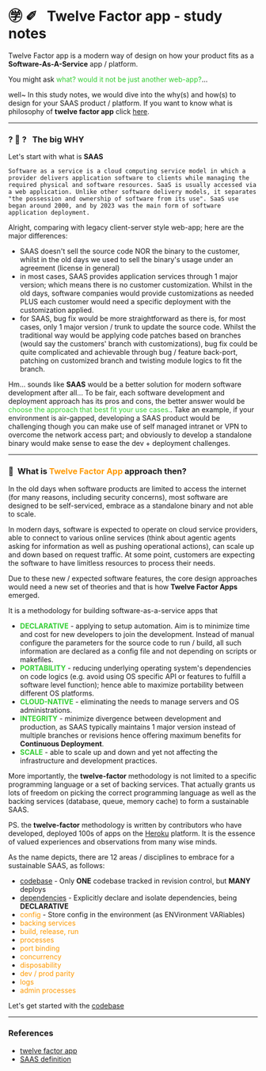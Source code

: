 # ㊫ ✐ &nbsp; Twelve Factor app - study notes

Twelve Factor app is a modern way of design on how your product fits as a __Software-As-A-Service__ app / platform. 

You might ask <span style='color: #32CD32;'>what? would it not be just another web-app?</span>... 

well~ In this study notes, we would dive into the why(s) and how(s) to design for your SAAS product / platform. If you want to know what is philosophy of __twelve factor app__ click [here](#what-is-twelve-factor-app-approach-then).

---

### ? 🧠 ? &nbsp; The big WHY

Let's start with what is __SAAS__

```text
Software as a service is a cloud computing service model in which a provider delivers application software to clients while managing the required physical and software resources. SaaS is usually accessed via a web application. Unlike other software delivery models, it separates "the possession and ownership of software from its use". SaaS use began around 2000, and by 2023 was the main form of software application deployment.
```

Alright, comparing with legacy client-server style web-app; here are the major differences:
- SAAS doesn't sell the source code NOR the binary to the customer, whilst in the old days we used to sell the binary's usage under an agreement (license in general)
- in most cases, SAAS provides application services through 1 major version; which means there is no customer customization. Whilst in the old days, software companies would provide customizations as needed PLUS each customer would need a specific deployment with the customization applied.
- for SAAS, bug fix would be more straightforward as there is, for most cases, only 1 major version / trunk to update the source code. Whilst the traditional way would be applying code patches based on branches (would say the customers' branch with customizations), bug fix could be quite complicated and achievable through bug / feature back-port, patching on customized branch and twisting module logics to fit the branch.

Hm... sounds like __SAAS__ would be a better solution for modern software development after all... To be fair, each software development and deployment approach has its pros and cons, the better answer would be <span style='color: #32CD32'>choose the approach that best fit your use cases.</span>. Take an example, if your environment is air-gapped, developing a SAAS product would be challenging though you can make use of self managed intranet or VPN to overcome the network access part; and obviously to develop a standalone binary would make sense to ease the dev + deployment challenges.

---

### 📖 &nbsp;What is <span style='color: #FF9900'>Twelve Factor App</span> approach then?

In the old days when software products are limited to access the internet (for many reasons, including security concerns), most software are designed to be self-serviced, embrace as a standalone binary and not able to scale. 

In modern days, software is expected to operate on cloud service providers, able to connect to various online services (think about agentic agents asking for information as well as pushing operational actions), can scale up and down based on request traffic. At some point, customers are expecting the software to have limitless resources to process their needs.

Due to these new / expected software features, the core design approaches would need a new set of theories and that is how __Twelve Factor Apps__ emerged.

It is a methodology for building software-as-a-service apps that
- __<span style='color: #32CD32'>DECLARATIVE</span>__ - applying to setup automation. Aim is to minimize time and cost for new developers to join the development. Instead of manual configure the parameters for the source code to run / build, all such information are declared as a config file and not depending on scripts or makefiles.
- __<span style='color: #32CD32'>PORTABILITY</span>__ - reducing underlying operating system's dependencies on code logics (e.g. avoid using OS specific API or features to fulfill a software level function); hence able to maximize portability between different OS platforms.
- __<span style='color: #32CD32'>CLOUD-NATIVE</span>__ - eliminating the needs to manage servers and OS administrations.
- __<span style='color: #32CD32'>INTEGRITY</span>__ - minimize divergence between development and production, as SAAS typically maintains 1 major version instead of multiple branches or revisions hence offering maximum benefits for __Continuous Deployment__.
- __<span style='color: #32CD32'>SCALE</span>__ - able to scale up and down and yet not affecting the infrastructure and development practices.

More importantly, the __twelve-factor__ methodology is not limited to a specific programming language or a set of backing services. That actually grants us lots of freedom on picking the correct programming language as well as the backing services (database, queue, memory cache) to form a sustainable SAAS.

PS. the __twelve-factor__ methodology is written by contributors who have developed, deployed 100s of apps on the [Heroku](http://www.heroku.com/) platform. It is the essence of valued experiences and observations from many wise minds.

As the name depicts, there are 12 areas / disciplines to embrace for a sustainable SAAS, as follows:
- <span style='color: #FF9900'>[codebase](12_factor_app/01_codebase.md)</span> - Only __ONE__ codebase tracked in revision control, but __MANY__ deploys
- <span style='color: #FF9900'>[dependencies](12_factor_app/02_dependencies.md)</span> - Explicitly declare and isolate dependencies, being __DECLARATIVE__
- <span style='color: #FF9900'>config</span> - Store config in the environment (as ENVironment VARiables)
- <span style='color: #FF9900'>backing services</span><!-- - Treat backing services as attached resources -->
- <span style='color: #FF9900'>build, release, run</span><!-- - Strictly separate build and run stages -->
- <span style='color: #FF9900'>processes</span><!-- - Execute the app as one or more stateless processes, making sure the app is Scalable in return -->
- <span style='color: #FF9900'>port binding</span><!-- - Export services via port binding, each process would have its own port and operate independently -->
- <span style='color: #FF9900'>concurrency</span><!-- - Scale out via the process model -->
- <span style='color: #FF9900'>disposability</span><!-- - Able to fast startup and graceful shutdown, for dynamic deployment environment (e.g. k8s) able to quickly provision and remove pods / nodes is a key factor to success -->
- <span style='color: #FF9900'>dev / prod parity</span><!-- - Keep development, staging, and production as similar as possible, avoid unneccessary work on making an environment works -->
- <span style='color: #FF9900'>logs</span><!-- - Treat logs as event streams -->
- <span style='color: #FF9900'>admin processes</span><!-- - Run admin/management tasks as one-off processes -->

Let's get started with the [codebase](12_factor_app/01_codebase.md)

---

### References
- [twelve factor app](https://12factor.net/)
- [SAAS definition](https://en.wikipedia.org/wiki/Software_as_a_service)